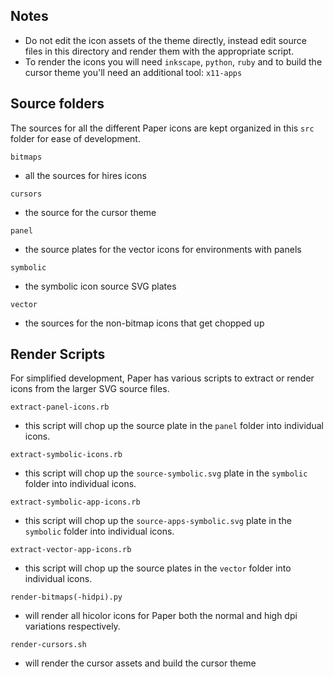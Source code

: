 Notes
-------

* Do not edit the icon assets of the theme directly, instead edit source files in this directory and render them with the appropriate script.
* To render the icons you will need `inkscape`, `python`, `ruby` and to build the cursor theme you'll need an additional tool: `x11-apps`

## Source folders

The sources for all the different Paper icons are kept organized in this `src` folder for ease of development.

`bitmaps`
 - all the sources for hires icons

`cursors`
 - the source for the cursor theme

`panel`
 - the source plates for the vector icons for environments with panels

`symbolic`
 - the symbolic icon source SVG plates

`vector`
 - the sources for the non-bitmap icons that get chopped up

## Render Scripts

For simplified development, Paper has various scripts to extract or render icons from the larger SVG source files.

`extract-panel-icons.rb`
 - this script will chop up the source plate in the `panel` folder into individual icons.

`extract-symbolic-icons.rb`
 - this script will chop up the `source-symbolic.svg` plate in the `symbolic` folder into individual icons.

`extract-symbolic-app-icons.rb`
 - this script will chop up the `source-apps-symbolic.svg` plate in the `symbolic` folder into individual icons.

`extract-vector-app-icons.rb`
 - this script will chop up the source plates in the `vector` folder into individual icons.

`render-bitmaps(-hidpi).py`
- will render all hicolor icons for Paper both the normal and high dpi variations respectively.

`render-cursors.sh`
- will render the cursor assets and build the cursor theme